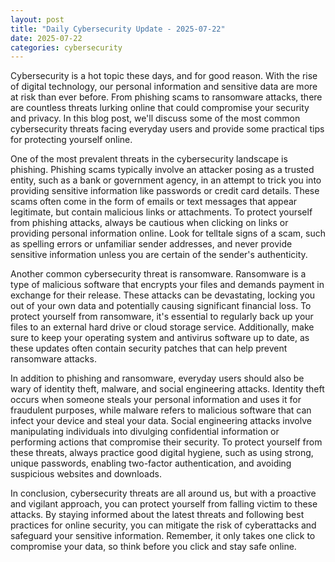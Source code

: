 ```yaml
---
layout: post
title: "Daily Cybersecurity Update - 2025-07-22"
date: 2025-07-22
categories: cybersecurity
---
```


Cybersecurity is a hot topic these days, and for good reason. With the rise of digital technology, our personal information and sensitive data are more at risk than ever before. From phishing scams to ransomware attacks, there are countless threats lurking online that could compromise your security and privacy. In this blog post, we'll discuss some of the most common cybersecurity threats facing everyday users and provide some practical tips for protecting yourself online.

One of the most prevalent threats in the cybersecurity landscape is phishing. Phishing scams typically involve an attacker posing as a trusted entity, such as a bank or government agency, in an attempt to trick you into providing sensitive information like passwords or credit card details. These scams often come in the form of emails or text messages that appear legitimate, but contain malicious links or attachments. To protect yourself from phishing attacks, always be cautious when clicking on links or providing personal information online. Look for telltale signs of a scam, such as spelling errors or unfamiliar sender addresses, and never provide sensitive information unless you are certain of the sender's authenticity.

Another common cybersecurity threat is ransomware. Ransomware is a type of malicious software that encrypts your files and demands payment in exchange for their release. These attacks can be devastating, locking you out of your own data and potentially causing significant financial loss. To protect yourself from ransomware, it's essential to regularly back up your files to an external hard drive or cloud storage service. Additionally, make sure to keep your operating system and antivirus software up to date, as these updates often contain security patches that can help prevent ransomware attacks.

In addition to phishing and ransomware, everyday users should also be wary of identity theft, malware, and social engineering attacks. Identity theft occurs when someone steals your personal information and uses it for fraudulent purposes, while malware refers to malicious software that can infect your device and steal your data. Social engineering attacks involve manipulating individuals into divulging confidential information or performing actions that compromise their security. To protect yourself from these threats, always practice good digital hygiene, such as using strong, unique passwords, enabling two-factor authentication, and avoiding suspicious websites and downloads.

In conclusion, cybersecurity threats are all around us, but with a proactive and vigilant approach, you can protect yourself from falling victim to these attacks. By staying informed about the latest threats and following best practices for online security, you can mitigate the risk of cyberattacks and safeguard your sensitive information. Remember, it only takes one click to compromise your data, so think before you click and stay safe online.

